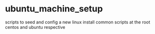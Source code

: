 # ubuntu_machine_setup
scripts to seed and config a new linux install
common scripts at the root
centos and ubuntu respective




